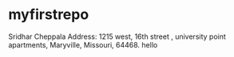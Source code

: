 # myfirstrepo
Sridhar Cheppala
Address: 1215 west, 16th street , university point apartments, Maryville, Missouri, 64468.
hello
